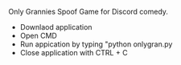 Only Grannies Spoof Game for Discord comedy. 
- Downlaod application
- Open CMD
- Run appication by typing "python onlygran.py
- Close application with CTRL + C
